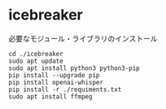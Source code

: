 # icebreaker
必要なモジュール・ライブラリのインストール

```
cd ./icebreaker
sudo apt update
sudo apt install python3 python3-pip
pip install --upgrade pip
pip install openai-whisper
pip install -r ./requiments.txt
sudo apt install ffmpeg
```
